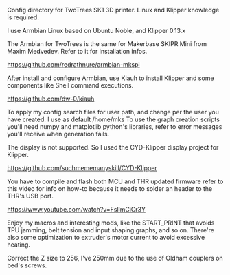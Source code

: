 Config directory for TwoTrees SK1 3D printer.
Linux and Klipper knowledge is required.

I use Armbian Linux based on Ubuntu Noble, and Klipper 0.13.x

The Armbian for TwoTrees is the same for Makerbase SKIPR Mini from Maxim Medvedev. Refer to it for installation infos.

https://github.com/redrathnure/armbian-mkspi

After install and configure Armbian, use Kiauh to install Klipper and some components like Shell command executions.

https://github.com/dw-0/kiauh

To apply my config search files for user path, and change per the user you have created. I use as default /home/mks
To use the graph creation scripts you'll need numpy and matplotlib python's libraries, refer to error messages you'll receive when generation fails.

The display is not supported. So I used the CYD-Klipper display project for Klipper.

https://github.com/suchmememanyskill/CYD-Klipper

You have to compile and flash both MCU and THR updated firmware refer to this video for info on how-to because it needs to solder an header to the THR's USB port.

https://www.youtube.com/watch?v=FsllmCiCr3Y

Enjoy my macros and interesting mods, like the START_PRINT that avoids TPU jamming, belt tension and input shaping graphs, and so on.
There're also some optimization to extruder's motor current to avoid excessive heating.

Correct the Z size to 256, I've 250mm due to the use of Oldham couplers on bed's screws.
